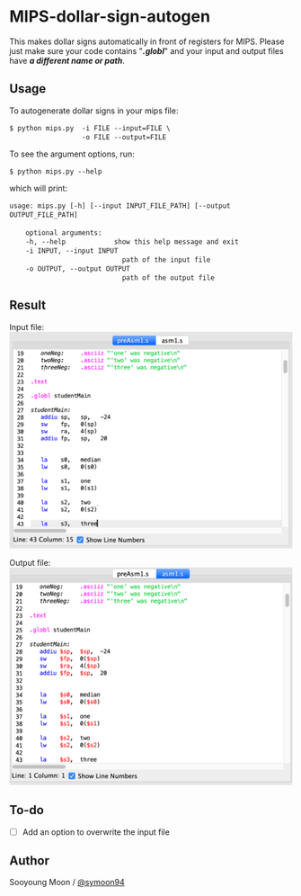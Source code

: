 # MIPS-dollar-sign-autogen

This makes dollar signs automatically in front of registers for MIPS. Please just make sure your code contains "___.globl___" and your input and output files have ___a different name or path___.

## Usage

To autogenerate dollar signs in your mips file:

    $ python mips.py  -i FILE --input=FILE \
                      -o FILE --output=FILE 

To see the argument options, run:

    $ python mips.py --help

which will print:

    usage: mips.py [-h] [--input INPUT_FILE_PATH] [--output OUTPUT_FILE_PATH]

        optional arguments:
        -h, --help            show this help message and exit
        -i INPUT, --input INPUT
                                path of the input file
        -o OUTPUT, --output OUTPUT
                                path of the output file


## Result

Input file:
![Result1](assets/preasm.png)

Output file:
![Result2](assets/asm.png)

## To-do
- [ ] Add an option to overwrite the input file

## Author

Sooyoung Moon / [@symoon94](https://www.facebook.com/msy0128) 